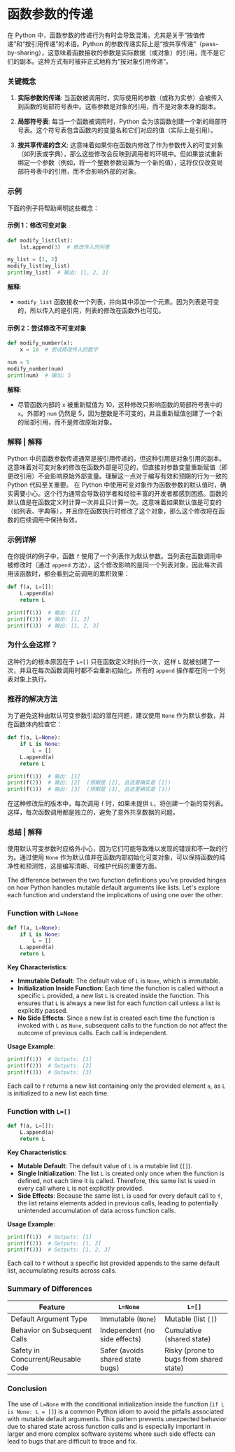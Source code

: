 # 函数参数的传递
在 Python 中，函数参数的传递行为有时会导致混淆，尤其是关于“按值传递”和“按引用传递”的术语。Python 的参数传递实际上是“按共享传递”（pass-by-sharing），这意味着函数接收的参数是实际数据（或对象）的引用，而不是它们的副本。这种方式有时被非正式地称为“按对象引用传递”。

### 关键概念

1. **实际参数的传递**: 当函数被调用时，实际使用的参数（或称为实参）会被传入到函数的局部符号表中。这些参数是对象的引用，而不是对象本身的副本。

2. **局部符号表**: 每当一个函数被调用时，Python 会为该函数创建一个新的局部符号表。这个符号表包含函数内的变量名和它们对应的值（实际上是引用）。

3. **按共享传递的含义**: 这意味着如果你在函数内修改了作为参数传入的可变对象（如列表或字典），那么这些修改会反映到调用者的环境中。但如果尝试重新绑定一个参数（例如，将一个整数参数设置为一个新的值），这将仅仅改变局部符号表中的引用，而不会影响外部的对象。

### 示例

下面的例子将帮助阐明这些概念：

#### 示例 1：修改可变对象

```python
def modify_list(lst):
    lst.append(3)  # 修改传入的列表

my_list = [1, 2]
modify_list(my_list)
print(my_list)  # 输出: [1, 2, 3]
```

**解释**:
- `modify_list` 函数接收一个列表，并向其中添加一个元素。因为列表是可变的，所以传入的是引用，列表的修改在函数外也可见。

#### 示例 2：尝试修改不可变对象

```python
def modify_number(x):
    x = 10  # 尝试修改传入的数字

num = 5
modify_number(num)
print(num)  # 输出: 5
```

**解释**:
- 尽管函数内部的 `x` 被重新赋值为 10，这种修改只影响函数的局部符号表中的 `x`。外部的 `num` 仍然是 5，因为整数是不可变的，并且重新赋值创建了一个新的局部引用，而不是修改原始对象。

### 解释 | 解释

Python 中的函数参数传递通常是按引用传递的，但这种引用是对象引用的副本。这意味着对可变对象的修改在函数外部是可见的，但直接对参数变量重新赋值（即更改引用）不会影响原始外部变量。理解这一点对于编写有效和预期的行为一致的 Python 代码至关重要。
在 Python 中使用可变对象作为函数参数的默认值时，确实需要小心。这个行为通常会导致初学者和经验丰富的开发者都感到困惑。函数的默认值是在函数定义时计算一次并且只计算一次。这意味着如果默认值是可变的（如列表、字典等），并且你在函数执行时修改了这个对象，那么这个修改将在函数的后续调用中保持有效。

### 示例详解

在你提供的例子中，函数 `f` 使用了一个列表作为默认参数。当列表在函数调用中被修改时（通过 `append` 方法），这个修改影响的是同一个列表对象，因此每次调用该函数时，都会看到之前调用的累积效果：

```python
def f(a, L=[]):
    L.append(a)
    return L

print(f(1))  # 输出: [1]
print(f(2))  # 输出: [1, 2]
print(f(3))  # 输出: [1, 2, 3]
```

### 为什么会这样？

这种行为的根本原因在于 `L=[]` 只在函数定义时执行一次，这样 `L` 就被创建了一次，并且在每次函数调用时都不会重新初始化。所有的 `append` 操作都在同一个列表对象上执行。

### 推荐的解决方法

为了避免这种由默认可变参数引起的潜在问题，建议使用 `None` 作为默认参数，并在函数体内检查它：

```python
def f(a, L=None):
    if L is None:
        L = []
    L.append(a)
    return L

print(f(1))  # 输出: [1]
print(f(2))  # 输出: [2]  (预期是 [2], 且这里确实是 [2])
print(f(3))  # 输出: [3]  (预期是 [3], 且这里确实是 [3])
```

在这种修改后的版本中，每次调用 `f` 时，如果未提供 `L`，将创建一个新的空列表。这样，每次函数调用都是独立的，避免了意外共享数据的问题。

### 总结 | 解释

使用默认可变参数时应格外小心，因为它们可能导致难以发现的错误和不一致的行为。通过使用 `None` 作为默认值并在函数内部初始化可变对象，可以保持函数的纯净性和预测性，这是编写清晰、可维护代码的重要方面。

The difference between the two function definitions you've provided hinges on how Python handles mutable default arguments like lists. Let's explore each function and understand the implications of using one over the other:

### Function with `L=None`

```python
def f(a, L=None):
    if L is None:
        L = []
    L.append(a)
    return L
```

**Key Characteristics**:
- **Immutable Default**: The default value of `L` is `None`, which is immutable.
- **Initialization Inside Function**: Each time the function is called without a specific `L` provided, a new list `L` is created inside the function. This ensures that `L` is always a new list for each function call unless a list is explicitly passed.
- **No Side Effects**: Since a new list is created each time the function is invoked with `L` as `None`, subsequent calls to the function do not affect the outcome of previous calls. Each call is independent.

**Usage Example**:
```python
print(f(1))  # Outputs: [1]
print(f(2))  # Outputs: [2]
print(f(3))  # Outputs: [3]
```
Each call to `f` returns a new list containing only the provided element `a`, as `L` is initialized to a new list each time.

### Function with `L=[]`

```python
def f(a, L=[]):
    L.append(a)
    return L
```

**Key Characteristics**:
- **Mutable Default**: The default value of `L` is a mutable list (`[]`).
- **Single Initialization**: The list `L` is created only once when the function is defined, not each time it is called. Therefore, this same list is used in every call where `L` is not explicitly provided.
- **Side Effects**: Because the same list `L` is used for every default call to `f`, the list retains elements added in previous calls, leading to potentially unintended accumulation of data across function calls.

**Usage Example**:
```python
print(f(1))  # Outputs: [1]
print(f(2))  # Outputs: [1, 2]
print(f(3))  # Outputs: [1, 2, 3]
```
Each call to `f` without a specific list provided appends to the same default list, accumulating results across calls.

### Summary of Differences

| Feature                         | `L=None`                        | `L=[]`                            |
|---------------------------------|---------------------------------|-----------------------------------|
| Default Argument Type           | Immutable (`None`)              | Mutable (list `[]`)               |
| Behavior on Subsequent Calls    | Independent (no side effects)   | Cumulative (shared state)         |
| Safety in Concurrent/Reusable Code | Safer (avoids shared state bugs) | Risky (prone to bugs from shared state) |

### Conclusion

The use of `L=None` with the conditional initialization inside the function (`if L is None: L = []`) is a common Python idiom to avoid the pitfalls associated with mutable default arguments. This pattern prevents unexpected behavior due to shared state across function calls and is especially important in larger and more complex software systems where such side effects can lead to bugs that are difficult to trace and fix.

